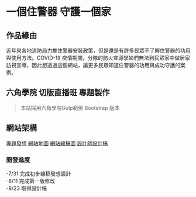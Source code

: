 # 一個住警器 守護一個家

## 作品緣由
近年來各地消防局力推住警器安裝政策，但是還是有許多民眾不了解住警器的功用與使用方法。COVID-19 疫情期間，分隊的防火宣導學姊們無法到民眾家中做居家訪視宣導，因此想透過這個網站，讓更多民眾知道住警器的功用與成功守護的案例。

## 六角學院 切版直播班 專題製作

>本站採用六角學院Gulp範例 Bootstrap 版本

## 網站架構

[專題發想](https://www.notion.so/43598b4409794bc0ab0918878c70d387)
[網站地圖](https://whimsical.com/sitemap-QgCjWRQ5KkAboptbV7aSaL)
[網站線稿圖](https://whimsical.com/Ko6d5T8QabiStV3bXBh43C)
[設計師設計稿](https://hsiangfeng.github.io/other/20200510/)

### 開發進度
-7/31 完成初步線稿發想設計 </br>
-8/11 完成第一版修改 </br>
-8/23 取得設計稿 </br>
